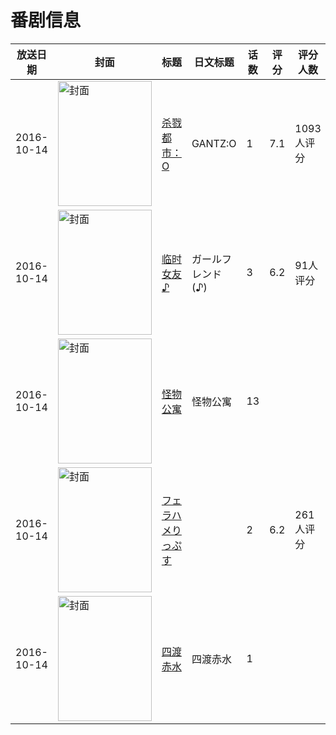 # 番剧信息

|放送日期|封面|标题|日文标题|话数|评分|评分人数|
|---|---|---|---|---|---|---|
|2016-10-14|<img src="//lain.bgm.tv/pic/cover/c/7a/04/154971_gR08E.jpg" alt="封面" style="width:150px;height:200px;object-fit:cover;">|[杀戮都市：O](https://bangumi.tv/subject/154971)|GANTZ:O|1|7.1|1093人评分|
|2016-10-14|<img src="//lain.bgm.tv/pic/cover/c/e6/ad/189632_7vZ9f.jpg" alt="封面" style="width:150px;height:200px;object-fit:cover;">|[临时女友♪](https://bangumi.tv/subject/189632)|ガールフレンド(♪)|3|6.2|91人评分|
|2016-10-14|<img src="//lain.bgm.tv/pic/cover/c/b6/42/195187_8JnoJ.jpg" alt="封面" style="width:150px;height:200px;object-fit:cover;">|[怪物公寓](https://bangumi.tv/subject/195187)|怪物公寓|13|||
|2016-10-14|<img src="/img/no_icon_subject.png" alt="封面" style="width:150px;height:200px;object-fit:cover;">|[フェラハメりっぷす](https://bangumi.tv/subject/195316)||2|6.2|261人评分|
|2016-10-14|<img src="//lain.bgm.tv/pic/cover/c/36/b0/420604_kqT6I.jpg" alt="封面" style="width:150px;height:200px;object-fit:cover;">|[四渡赤水](https://bangumi.tv/subject/420604)|四渡赤水|1|||
